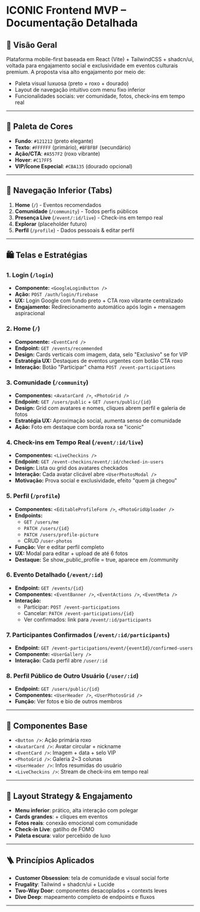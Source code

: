 # ICONIC Frontend MVP – Documentação Detalhada

## 🔎 Visão Geral
Plataforma mobile-first baseada em React (Vite) + TailwindCSS + shadcn/ui, voltada para engajamento social e exclusividade em eventos culturais premium. A proposta visa alto engajamento por meio de:
- Paleta visual luxuosa (preto + roxo + dourado)
- Layout de navegação intuitivo com menu fixo inferior
- Funcionalidades sociais: ver comunidade, fotos, check-ins em tempo real

---

## 🌺 Paleta de Cores
- **Fundo**: `#121212` (preto elegante)
- **Texto**: `#FFFFFF` (primário), `#BFBFBF` (secundário)
- **Ação/CTA**: `#A557F2` (roxo vibrante)
- **Hover**: `#C17FF5`
- **VIP/Ícone Especial**: `#CBA135` (dourado opcional)

---

## 🔺 Navegação Inferior (Tabs)
1. **Home** (`/`) - Eventos recomendados
2. **Comunidade** (`/community`) - Todos perfis públicos
3. **Presença Live** (`/event/:id/live`) - Check-ins em tempo real
4. **Explorar** (placeholder futuro)
5. **Perfil** (`/profile`) - Dados pessoais & editar perfil

---

## 🛍️ Telas e Estratégias

### 1. Login (`/login`)
- **Componente:** `<GoogleLoginButton />`
- **Ação:** `POST /auth/login/firebase`
- **UX:** Login Google com fundo preto + CTA roxo vibrante centralizado
- **Engajamento:** Redirecionamento automático após login + mensagem aspiracional

### 2. Home (`/`)
- **Componente:** `<EventCard />`
- **Endpoint:** `GET /events/recommended`
- **Design:** Cards verticais com imagem, data, selo "Exclusivo" se for VIP
- **Estratégia UX:** Destaques de eventos urgentes com botão CTA roxo
- **Interação:** Botão "Participar" chama `POST /event-participations`

### 3. Comunidade (`/community`)
- **Componentes:** `<AvatarCard />`, `<PhotoGrid />`
- **Endpoint:** `GET /users/public` + `GET /users/public/{id}`
- **Design:** Grid com avatares e nomes, cliques abrem perfil e galeria de fotos
- **Estratégia UX:** Aproximação social, aumenta senso de comunidade
- **Ação:** Foto em destaque com borda roxa se "iconic"

### 4. Check-ins em Tempo Real (`/event/:id/live`)
- **Componentes:** `<LiveCheckins />`
- **Endpoint:** `GET /event-checkins/event/:id/checked-in-users`
- **Design:** Lista ou grid dos avatares checkados
- **Interação:** Cada avatar clicável abre `<UserPhotosModal />`
- **Motivação:** Prova social e exclusividade, efeito "quem já chegou"

### 5. Perfil (`/profile`)
- **Componentes:** `<EditableProfileForm />`, `<PhotoGridUploader />`
- **Endpoints:**
  - `GET /users/me`
  - `PATCH /users/{id}`
  - `PATCH /users/profile-picture`
  - CRUD `/user-photos`
- **Função:** Ver e editar perfil completo
- **UX:** Modal para editar + upload de até 6 fotos
- **Destaque:** Se show_public_profile = true, aparece em /community

### 6. Evento Detalhado (`/event/:id`)
- **Endpoint:** `GET /events/{id}`
- **Componentes:** `<EventBanner />`, `<EventActions />`, `<EventMeta />`
- **Interação:**
  - Participar: `POST /event-participations`
  - Cancelar: `PATCH /event-participations/{id}`
  - Ver confirmados: link para `/event/:id/participants`

### 7. Participantes Confirmados (`/event/:id/participants`)
- **Endpoint:** `GET /event-participations/event/{eventId}/confirmed-users`
- **Componente:** `<UserGallery />`
- **Interação:** Cada perfil abre `/user/:id`

### 8. Perfil Público de Outro Usuário (`/user/:id`)
- **Endpoint:** `GET /users/public/{id}`
- **Componentes:** `<UserHeader />`, `<UserPhotosGrid />`
- **Função:** Ver fotos e bio de outros membros

---

## 🤖 Componentes Base
- `<Button />`: Ação primária roxo
- `<AvatarCard />`: Avatar circular + nickname
- `<EventCard />`: Imagem + data + selo VIP
- `<PhotoGrid />`: Galeria 2~3 colunas
- `<UserHeader />`: Infos resumidas do usuário
- `<LiveCheckins />`: Stream de check-ins em tempo real

---

## 🚀 Layout Strategy & Engajamento
- **Menu inferior**: prático, alta interação com polegar
- **Cards grandes**: + cliques em eventos
- **Fotos reais**: conexão emocional com comunidade
- **Check-in Live**: gatilho de FOMO
- **Paleta escura**: valor percebido de luxo

---

## 🪜 Princípios Aplicados
- **Customer Obsession**: tela de comunidade e visual social forte
- **Frugality**: Tailwind + shadcn/ui + Lucide
- **Two-Way Door**: componentes desacoplados + contexts leves
- **Dive Deep**: mapeamento completo de endpoints e fluxos

---
